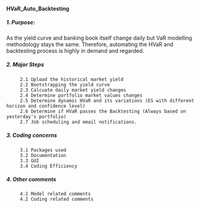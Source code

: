 #### HVaR_Auto_Backtesting
##### 1. Purpose:
As the yield curve and banking book itself change daily but VaR modelling methodology stays the same. Therefore, automating the HVaR and backtesting process is highly in demand and regarded. 
##### 2. Major Steps
         2.1 Upload the historical market yield
         2.2 Bootstrapping the yield curve
         2.3 Calcuate daily market yield changes
         2.4 Determine portfolio market values changes
         2.5 Determine dynamic HVaR and its variations (ES with different horizon and confidence level)
         2.6 Determine if HVaR passes the Backtesting (Always based on yesterday's portfolio)
         2.7 Job scheduling and email notifications.
       
##### 3. Coding concerns
         3.1 Packages used
         3.2 Documentation
         3.3 GUI
         3.4 Coding Efficiency
##### 4. Other comments
         4.1 Model related comments
         4.2 Coding related comments
